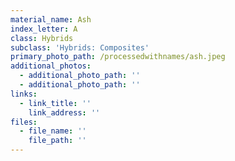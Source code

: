 ```yaml
---
material_name: Ash
index_letter: A
class: Hybrids
subclass: 'Hybrids: Composites'
primary_photo_path: /processedwithnames/ash.jpeg
additional_photos:
  - additional_photo_path: ''
  - additional_photo_path: ''
links:
  - link_title: ''
    link_address: ''
files:
  - file_name: ''
    file_path: ''
---
```


